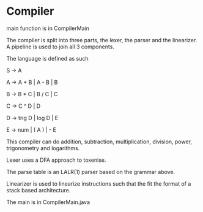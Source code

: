 # Compiler

main function is in CompilerMain

The compiler is split into three parts, the lexer, the parser and the linearizer. A pipeline is used to join all 3 components.

The language is defined as such

S -> A

A -> A + B | A - B | B

B -> B * C | B / C | C

C -> C ^ D | D

D -> trig D | log D | E

E -> num  | ( A ) | - E


This compiler can do addition, subtraction, multiplication, division, power, trigonometry and logarithms.

Lexer uses a DFA approach to toxenise.

The parse table is an LALR(1) parser based on the grammar above.

Linearizer is used to linearize instructions such that the fit the format of a stack based architecture.

The main is in CompilerMain.java
